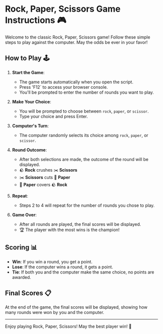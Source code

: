 # Rock, Paper, Scissors Game Instructions 🎮

Welcome to the classic Rock, Paper, Scissors game! Follow these simple steps to play against the computer. May the odds be ever in your favor!

## How to Play 🕹️

1. **Start the Game**: 
   - The game starts automatically when you open the script. 
   - Press 'F12` to access your browser console.
   - You'll be prompted to enter the number of rounds you want to play.

2. **Make Your Choice**:
   - You will be prompted to choose between `rock`, `paper`, or `scissor`.
   - Type your choice and press Enter.

3. **Computer's Turn**:
   - The computer randomly selects its choice among `rock`, `paper`, or `scissor`.

4. **Round Outcome**:
   - After both selections are made, the outcome of the round will be displayed.
   - 🪨 **Rock** crushes ✂️ **Scissors**
   - ✂️ **Scissors** cuts 📄 **Paper**
   - 📄 **Paper** covers 🪨 **Rock**

5. **Repeat**:
   - Steps 2 to 4 will repeat for the number of rounds you chose to play.

6. **Game Over**:
   - After all rounds are played, the final scores will be displayed.
   - 🏆 The player with the most wins is the champion!

## Scoring 📊

- **Win**: If you win a round, you get a point.
- **Lose**: If the computer wins a round, it gets a point.
- **Tie**: If both you and the computer make the same choice, no points are awarded.

## Final Scores 📋

At the end of the game, the final scores will be displayed, showing how many rounds were won by you and the computer.

---

Enjoy playing Rock, Paper, Scissors! May the best player win! 🏅